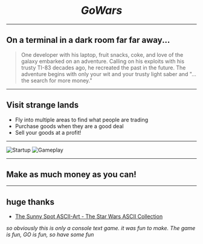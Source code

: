 # $$Go Wars$$

----
## On a terminal in a dark room far far away...

> One developer with his laptop, fruit snacks, coke, and love of the galaxy embarked on an adventure. Calling on his exploits with his trusty TI-83 decades ago, he recreated the past in the future.
The adventure begins with only your wit and your trusty light saber and "... the search for more money."

----
## Visit strange lands
* Fly into multiple areas to find what people are trading
* Purchase goods when they are a good deal
* Sell your goods at a profit!

----
![Startup](https://github.com/gophergala2016/gowars/assets/screenshots/begin.png "Intro")
![Gameplay](https://github.com/gophergala2016/gowars/assets/screenshots/gameplay.png "Playing")

----
## Make as much money as you can!

----
## huge thanks
* [The Sunny Spot ASCII-Art - The Star Wars ASCII Collection](http://the.sunnyspot.org/asciiart/gallery/starwars.html)

*so obviously this is only a console text game. it was fun to make. The game is fun, GO is fun, so have some fun*
